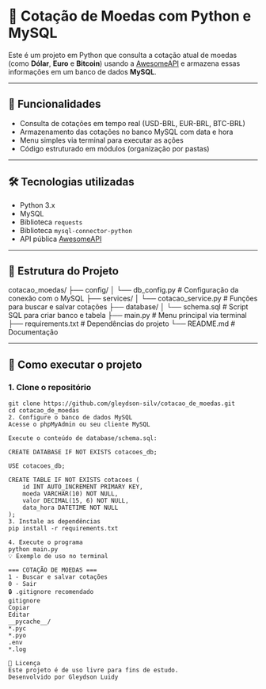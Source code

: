# 💱 Cotação de Moedas com Python e MySQL

Este é um projeto em Python que consulta a cotação atual de moedas (como **Dólar**, **Euro** e **Bitcoin**) usando a [AwesomeAPI](https://docs.awesomeapi.com.br/api-de-moedas) e armazena essas informações em um banco de dados **MySQL**.

---

## 📌 Funcionalidades

- Consulta de cotações em tempo real (USD-BRL, EUR-BRL, BTC-BRL)
- Armazenamento das cotações no banco MySQL com data e hora
- Menu simples via terminal para executar as ações
- Código estruturado em módulos (organização por pastas)

---

## 🛠 Tecnologias utilizadas

- Python 3.x
- MySQL
- Biblioteca `requests`
- Biblioteca `mysql-connector-python`
- API pública [AwesomeAPI](https://docs.awesomeapi.com.br/api-de-moedas)

---

## 📁 Estrutura do Projeto

cotacao_moedas/
├── config/
│ └── db_config.py # Configuração da conexão com o MySQL
├── services/
│ └── cotacao_service.py # Funções para buscar e salvar cotações
├── database/
│ └── schema.sql # Script SQL para criar banco e tabela
├── main.py # Menu principal via terminal
├── requirements.txt # Dependências do projeto
└── README.md # Documentação



---

## 🚀 Como executar o projeto

### 1. Clone o repositório

```
git clone https://github.com/gleydson-silv/cotacao_de_moedas.git
cd cotacao_de_moedas
2. Configure o banco de dados MySQL
Acesse o phpMyAdmin ou seu cliente MySQL

Execute o conteúdo de database/schema.sql:

CREATE DATABASE IF NOT EXISTS cotacoes_db;

USE cotacoes_db;

CREATE TABLE IF NOT EXISTS cotacoes (
    id INT AUTO_INCREMENT PRIMARY KEY,
    moeda VARCHAR(10) NOT NULL,
    valor DECIMAL(15, 6) NOT NULL,
    data_hora DATETIME NOT NULL
);
3. Instale as dependências
pip install -r requirements.txt

4. Execute o programa
python main.py
💡 Exemplo de uso no terminal

=== COTAÇÃO DE MOEDAS ===
1 - Buscar e salvar cotações
0 - Sair
🔒 .gitignore recomendado
gitignore
Copiar
Editar
__pycache__/
*.pyc
*.pyo
.env
*.log

📄 Licença
Este projeto é de uso livre para fins de estudo.
Desenvolvido por Gleydson Luidy